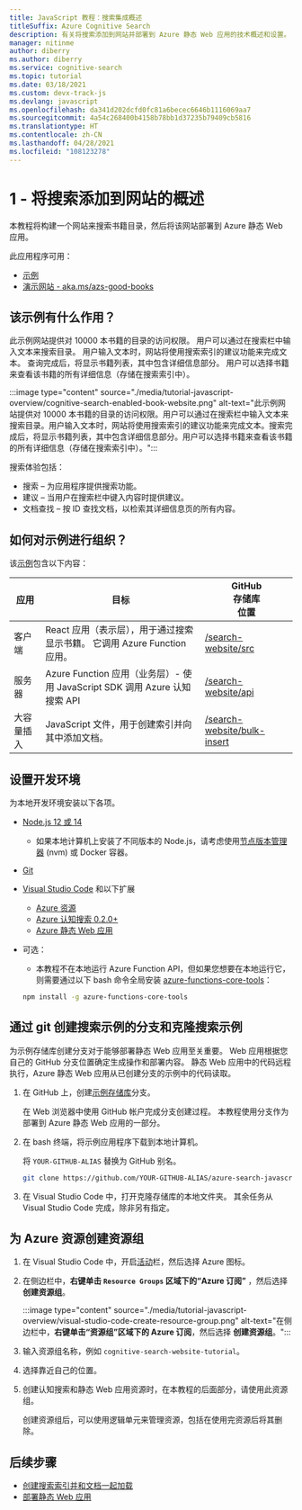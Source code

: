 ```yaml
---
title: JavaScript 教程：搜索集成概述
titleSuffix: Azure Cognitive Search
description: 有关将搜索添加到网站并部署到 Azure 静态 Web 应用的技术概述和设置。
manager: nitinme
author: diberry
ms.author: diberry
ms.service: cognitive-search
ms.topic: tutorial
ms.date: 03/18/2021
ms.custom: devx-track-js
ms.devlang: javascript
ms.openlocfilehash: da341d202dcfd0fc81a6becec6646b1116069aa7
ms.sourcegitcommit: 4a54c268400b4158b78bb1d37235b79409cb5816
ms.translationtype: HT
ms.contentlocale: zh-CN
ms.lasthandoff: 04/28/2021
ms.locfileid: "108123278"
---
```

# <a name="1---overview-of-adding-search-to-a-website"></a>1 - 将搜索添加到网站的概述

本教程将构建一个网站来搜索书籍目录，然后将该网站部署到 Azure 静态 Web 应用。 

此应用程序可用： 
* [示例](https://github.com/Azure-Samples/azure-search-javascript-samples/tree/master/search-website)
* [演示网站 - aka.ms/azs-good-books](https://aka.ms/azs-good-books)

## <a name="what-does-the-sample-do"></a>该示例有什么作用？ 

此示例网站提供对 10000 本书籍的目录的访问权限。 用户可以通过在搜索栏中输入文本来搜索目录。 用户输入文本时，网站将使用搜索索引的建议功能来完成文本。 查询完成后，将显示书籍列表，其中包含详细信息部分。 用户可以选择书籍来查看该书籍的所有详细信息（存储在搜索索引中）。 

:::image type="content" source="./media/tutorial-javascript-overview/cognitive-search-enabled-book-website.png" alt-text="此示例网站提供对 10000 本书籍的目录的访问权限。用户可以通过在搜索栏中输入文本来搜索目录。用户输入文本时，网站将使用搜索索引的建议功能来完成文本。搜索完成后，将显示书籍列表，其中包含详细信息部分。用户可以选择书籍来查看该书籍的所有详细信息（存储在搜索索引中）。":::

搜索体验包括： 

* 搜索 – 为应用程序提供搜索功能。
* 建议 – 当用户在搜索栏中键入内容时提供建议。
* 文档查找 – 按 ID 查找文档，以检索其详细信息页的所有内容。

## <a name="how-is-the-sample-organized"></a>如何对示例进行组织？

该[示例](https://github.com/Azure-Samples/azure-search-javascript-samples/tree/master/search-website)包含以下内容：

|应用|目标|GitHub<br>存储库<br>位置|
|--|--|--|
|客户端|React 应用（表示层），用于通过搜索显示书籍。 它调用 Azure Function 应用。 |[/search-website/src](https://github.com/Azure-Samples/azure-search-javascript-samples/tree/master/search-website/src)|
|服务器|Azure Function 应用（业务层）- 使用 JavaScript SDK 调用 Azure 认知搜索 API |[/search-website/api](https://github.com/Azure-Samples/azure-search-javascript-samples/tree/master/search-website/src)|
|大容量插入|JavaScript 文件，用于创建索引并向其中添加文档。|[/search-website/bulk-insert](https://github.com/Azure-Samples/azure-search-javascript-samples/tree/master/search-website/bulk-insert)|

## <a name="set-up-your-development-environment"></a>设置开发环境

为本地开发环境安装以下各项。 

- [Node.js 12 或 14](https://nodejs.org/en/download)
    - 如果本地计算机上安装了不同版本的 Node.js，请考虑使用[节点版本管理器](https://github.com/nvm-sh/nvm) (nvm) 或 Docker 容器。  
- [Git](https://git-scm.com/downloads)
- [Visual Studio Code](https://code.visualstudio.com/) 和以下扩展
    - [Azure 资源](https://marketplace.visualstudio.com/items?itemName=ms-azuretools.vscode-azureresourcegroups)
    - [Azure 认知搜索 0.2.0+](https://marketplace.visualstudio.com/items?itemName=ms-azuretools.vscode-azurecognitivesearch)
    - [Azure 静态 Web 应用](https://marketplace.visualstudio.com/items?itemName=ms-azuretools.vscode-azurestaticwebapps) 
- 可选：
    - 本教程不在本地运行 Azure Function API，但如果您想要在本地运行它，则需要通过以下 bash 命令全局安装 [azure-functions-core-tools](../azure-functions/functions-run-local.md?tabs=linux%2ccsharp%2cbash)： 
    
    ```bash
    npm install -g azure-functions-core-tools
    ```

## <a name="fork-and-clone-the-search-sample-with-git"></a>通过 git 创建搜索示例的分支和克隆搜索示例

为示例存储库创建分支对于能够部署静态 Web 应用至关重要。 Web 应用根据您自己的 GitHub 分支位置确定生成操作和部署内容。 静态 Web 应用中的代码远程执行，Azure 静态 Web 应用从已创建分支的示例中的代码读取。

1. 在 GitHub 上，创建[示例存储库](https://github.com/Azure-Samples/azure-search-javascript-samples)分支。 

    在 Web 浏览器中使用 GitHub 帐户完成分支创建过程。 本教程使用分支作为部署到 Azure 静态 Web 应用的一部分。 

1. 在 bash 终端，将示例应用程序下载到本地计算机。 

    将 `YOUR-GITHUB-ALIAS` 替换为 GitHub 别名。 

    ```bash
    git clone https://github.com/YOUR-GITHUB-ALIAS/azure-search-javascript-samples
    ```

1. 在 Visual Studio Code 中，打开克隆存储库的本地文件夹。 其余任务从 Visual Studio Code 完成，除非另有指定。

## <a name="create-a-resource-group-for-your-azure-resources"></a>为 Azure 资源创建资源组

1. 在 Visual Studio Code 中，开启[活动](https://code.visualstudio.com/docs/getstarted/userinterface)栏，然后选择 Azure 图标。 
1. 在侧边栏中，**右键单击 `Resource Groups` 区域下的“Azure 订阅”** ，然后选择 **创建资源组**。

    :::image type="content" source="./media/tutorial-javascript-overview/visual-studio-code-create-resource-group.png" alt-text="在侧边栏中，**右键单击“资源组”区域下的 Azure 订阅**，然后选择 **创建资源组**。":::
1. 输入资源组名称，例如 `cognitive-search-website-tutorial`。 
1. 选择靠近自己的位置。
1. 创建认知搜索和静态 Web 应用资源时，在本教程的后面部分，请使用此资源组。 

    创建资源组后，可以使用逻辑单元来管理资源，包括在使用完资源后将其删除。

## <a name="next-steps"></a>后续步骤

* [创建搜索索引并和文档一起加载](tutorial-javascript-create-load-index.md)
* [部署静态 Web 应用](tutorial-javascript-deploy-static-web-app.md)